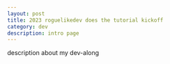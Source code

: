 ```yaml
---
layout: post
title: 2023 roguelikedev does the tutorial kickoff
category: dev
description: intro page
---
```


description about my dev-along
